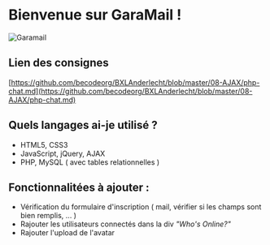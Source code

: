 # Bienvenue sur GaraMail !

![Garamail](https://i.imgur.com/eidoyp4.png)

## Lien des consignes
[https://github.com/becodeorg/BXLAnderlecht/blob/master/08-AJAX/php-chat.md](https://github.com/becodeorg/BXLAnderlecht/blob/master/08-AJAX/php-chat.md)

## Quels langages ai-je utilisé ?

+ HTML5, CSS3
+ JavaScript, jQuery, AJAX
+ PHP, MySQL ( avec tables relationnelles )

## Fonctionnalitées à ajouter :

+ Vérification du formulaire d'inscription ( mail, vérifier si les champs sont bien remplis, ... )
+ Rajouter les utilisateurs connectés dans la div _"Who's Online?"_
+ Rajouter l'upload de l'avatar
